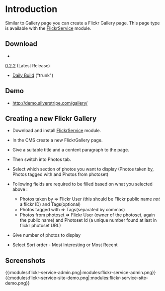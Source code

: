 # Introduction

Similar to Gallery page you can create a Flickr Gallery page. This page type is available with the
[FlickrService](FlickrService) module.

## Download

* 
[0.2.2](http://open.silverstripe.com/changeset/latest/modules/gallery/tags/0.2.2?old_path=/&filename=/modules/gallery/tags/0.2.2&format=zip)
(Latest Release)

*  [Daily
Build](http://open.silverstripe.com/changeset/latest/modules/gallery/trunk?old_path=/&filename=/modules/gallery/trunk&format=zip)
("trunk")

##   Demo

*  http://demo.silverstripe.com/gallery/

## Creating a new Flickr Gallery

*  Download and install [FlickrService](FlickrService) module.

*  In the CMS create a new FlickrGallery page.

*  Give a suitable title and a content paragraph to the page.

*  Then switch into Photos tab.

*  Select which section of photos you want to display (Photos taken by, Photos tagged with and Photos from photoset)

*  Following fields are required to be filled based on what you selected above :
     * Photos taken by => Flickr User (this should be Flickr public name *not* a flickr ID) and Tags(optional)
     * Photos tagged with => Tags(separated by commas)
     * Photos from photoset => Flickr User (owner of the photoset, again the public name) and Photoset Id (a unique
number found at last in flickr photoset URL)

*  Give number of photos to display

*  Select Sort order - Most Interesting or Most Recent

## Screenshots

{{:modules:flickr-service-admin.png|:modules:flickr-service-admin.png}}
{{:modules:flickr-service-site-demo.png|:modules:flickr-service-site-demo.png}}
